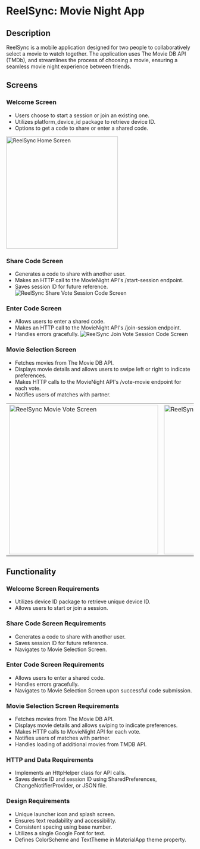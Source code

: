 # ReelSync: Movie Night App

## Description
ReelSync is a mobile application designed for two people to collaboratively select a movie to watch together. The application uses The Movie DB API (TMDb), and streamlines the process of choosing a movie, ensuring a seamless movie night experience between friends.

## Screens

### Welcome Screen
- Users choose to start a session or join an existing one.
- Utilizes platform_device_id package to retrieve device ID.
- Options to get a code to share or enter a shared code.
<img src="./assets/reelSync-home.png" alt="ReelSync Home Screen" height="300">

### Share Code Screen
- Generates a code to share with another user.
- Makes an HTTP call to the MovieNight API's /start-session endpoint.
- Saves session ID for future reference.
![ReelSync Share Vote Session Code Screen](./assets/reelSync-shareCode.png "ReelSync Share Vote Session Code Screen")


### Enter Code Screen
- Allows users to enter a shared code.
- Makes an HTTP call to the MovieNight API's /join-session endpoint.
- Handles errors gracefully.
![ReelSync Join Vote Session Code Screen](./assets/reelSync-joinCode.png "ReelSync Join Vote Session Code Screen")


### Movie Selection Screen
- Fetches movies from The Movie DB API.
- Displays movie details and allows users to swipe left or right to indicate preferences.
- Makes HTTP calls to the MovieNight API's /vote-movie endpoint for each vote.
- Notifies users of matches with partner.
<table>
  <tr>
    <td><img src="./assets/reelSync-vote.png" alt="ReelSync Movie Vote Screen" width="400" /></td>
    <td><img src="./assets/reelSync-match.png" alt="ReelSync Movie Match Preview" width="400" /></td>
  </tr>
</table>


## Functionality

### Welcome Screen Requirements
- Utilizes device ID package to retrieve unique device ID.
- Allows users to start or join a session.

### Share Code Screen Requirements
- Generates a code to share with another user.
- Saves session ID for future reference.
- Navigates to Movie Selection Screen.

### Enter Code Screen Requirements
- Allows users to enter a shared code.
- Handles errors gracefully.
- Navigates to Movie Selection Screen upon successful code submission.

### Movie Selection Screen Requirements
- Fetches movies from The Movie DB API.
- Displays movie details and allows swiping to indicate preferences.
- Makes HTTP calls to MovieNight API for each vote.
- Notifies users of matches with partner.
- Handles loading of additional movies from TMDB API.

### HTTP and Data Requirements
- Implements an HttpHelper class for API calls.
- Saves device ID and session ID using SharedPreferences, ChangeNotifierProvider, or JSON file.

### Design Requirements
- Unique launcher icon and splash screen.
- Ensures text readability and accessibility.
- Consistent spacing using base number.
- Utilizes a single Google Font for text.
- Defines ColorScheme and TextTheme in MaterialApp theme property.
